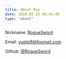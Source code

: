 ```yaml
---
title: About Roy
date: 2018-05-19 00:41:49
type: "about"
---
```


<div class="post-content">
  <p><i class="fa fa-user"></i> Nickname: <a href="https://yuelei.top" target="_blank" rel="noopener">RogueSword</a></p><p><i class="fa fa-envelope"></i> Email: <a href="mailto:yuelei8@foxmail.com" target="_blank" rel="noopener">yuelei8@foxmail.com</a></p><p><i class="fa fa-github"></i> Github: <a href="https://github.com/RogueSword" target="_blank" rel="noopener">@RogueSword</a></p>
</div>